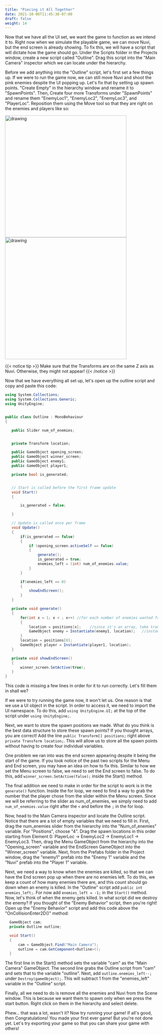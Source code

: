```yaml
---
title: "Piecing it All Together"
date: 2021-10-06T11:45:38-07:00
draft: false
weight: 14
---
```


Now that we have all the UI set, we want the game to function as we intend it to. Right now when we simulate the playable game, we can move Nuvi, but the end screen is already showing.
To fix this, we will have a script that will dictate how the game should go. Under the Scripts folder in the Projects window, create a new script called "Outline". Drag this script into the "Main Camera" inspector which we can locate under the hierarchy.

Before we add anything into the "Outline" script, let's first set a few things up. If we were to run the game now, we can still move Nuvi and shoot the pink enemies despite the UI popping up. Let's fix that by setting up spawn points.
"Create Empty" in the hierarchy window and rename it to "SpawnPoints". Then, Create four more Transforms under "SpawnPoints" and rename them "EnemyLoc1", "EnemyLoc2", "EnemyLoc3", and "PlayerLoc". Reposition them using the Move tool so that they are right on the enemies and players like so:

<img src="../img/13_enemyspawn.png" alt="drawing" width="400"/>
<img src="../img/13_playerspawn.png" alt="drawing" width="400"/>

{{< notice tip >}}
Make sure that the Transforms are on the same Z axis as Nuvi. Otherwise, they might not appear!
{{< /notice >}}

Now that we have everything all set up, let's open up the outline script and copy and paste this code:

```csharp
using System.Collections;
using System.Collections.Generic;
using UnityEngine;


public class Outline : MonoBehaviour
{

   public Slider num_of_enemies;


   private Transform location;

   public GameObject opening_screen;
   public GameObject winner_screen;
   public GameObject enemy1;
   public GameObject player1;

   private bool is_generated;


   // Start is called before the first frame update
   void Start()
   {

       is_generated = false;

   }

   // Update is called once per frame
   void Update()
   {
       if(is_generated == false)
       {
           if (opening_screen.activeSelf == false)
           {
               generate();
               is_generated = true;
               enemies_left = (int) num_of_enemies.value;
           }
       }

       if(enemies_left == 0)
       {
           showEndScreen();
       }
   }

   private void generate()
   {
       for(int x = 1; x < ; x++) //for each number of enemies wanted from the slider
       {
           location = positions[x];    //since it's an array, take transform from index x
           GameObject enemy = Instantiate(enemy1, location);   //instantiate enemy at chosen location
       }
       location = positions[0];
       GameObject player = Instantiate(player1, location);
   }

   private void showEndScreen()
   {
       winner_screen.SetActive(true);
   }
}
```

This code is missing a few lines in order for it to run correctly. Let's fill them in shall we?

If we were to try running the game now, it won't let us. One reason is that we use a UI object in the script. In order to access it, we need to import the UI namespace. To do this, add `using UnityEngine.UI;` at the top of the script under `using UnityEngine;`.

Next, we want to store the spawn positions we made. What do you think is the best data structure to store these spawn points? If you thought arrays, you are correct! Add the line `public Transform[] positions;` right above `private Transform location;`. This will allow us to store all the spawn points without having to create four individual variables.

One problem we ran into was the end screen appearing despite it being the start of the game. If you took notice of the past two scripts for the Menu and End screen, you may have an idea on how to fix this. Similar to how we set the Menu screen to false, we need to set the End screen to false. To do this, add `winner_screen.SetActive(false);` inside the Start() method.

The final addition we need to make in order for the script to work is in the `generate()` function. Inside the for loop, we need to find a way to grab the number that the player chose from the slider within the Menu screen. Since we will be referring to the slider as num_of_enemies, we simply need to add `num_of_enemies.value` right after the `<` and before the `;` in the for loop.

Now, head to the Main Camera inspector and locate the Outline script. Notice that there are a lot of empty variables that we need to fill in. First, drag the num_enemies slider from the hierarchy into the "Num_of_enemies" variable. For "Positions", choose "4". Drag the spawn locations in this order starting from Element 0: PlayerLoc → EnemyLoc2 → EnemyLoc1 → EnemyLoc3. Then, drag the Menu GameObject from the hierarchy into the "Opening_screen" variable and the EndScreen GameObject into the "Winner_screen" variable. Next, from the Prefabs folder in the Project window, drag the "enemy1" prefab into the "Enemy 1" variable and the "Nuvi" prefab into the "Player 1" variable.

Next, we need a way to know when the enemies are killed, so that we can have the End screen pop up when there are no enemies left. To do this, we keep a count of how many enemies there are, and this count should go down when an enemy is killed. In the "Outline" script add `public int enemies_left;`. For now add `enemies_left = -1;` in the `Start()` method. Now, let's think of when the enemy gets killed. In what script did we destroy the enemy? If you thought of the "Enemy Behavior" script, then you're right! Open up the "Enemy Behavior" script and add this code above the "OnCollisionEnter2D()" method:

```csharp
  GameObject cam;
  private Outline outline;

  void Start()
  {
      cam = GameObject.Find("Main Camera");
      outline = cam.GetComponent<Outline>();
  }
```

The first line in the Start() method sets the variable "cam" as the "Main Camera" GameObject. The second line grabs the Outline script from "cam" and sets that to the variable "outline". Next, add `outline.enemies_left--;` under `Destroy(gameObject);`. This will subtract 1 from the "enemies_left" variable in the "Outline" script.

Finally, all we need to do is remove all the enemies and Nuvi from the Scene window. This is because we want them to spawn only when we press the start button. Right click on them in the hierarchy and select delete.

Phew... that was a lot, wasn't it? Now try running your game! If all's good, then Congratulations! You made your first ever game! But you're not done yet. Let's try exporting your game so that you can share your game with others!
